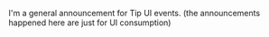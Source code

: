 I'm a general announcement for Tip UI events.
(the announcements happened here are just for UI consumption)